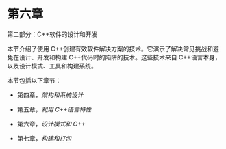 # 第六章

第二部分：C++软件的设计和开发

本节介绍了使用 C++创建有效软件解决方案的技术。它演示了解决常见挑战和避免在设计、开发和构建 C++代码时的陷阱的技术。这些技术来自 C++语言本身，以及设计模式、工具和构建系统。

本节包括以下章节：

+   第四章，*架构和系统设计*

+   第五章，*利用 C++语言特性*

+   第六章，*设计模式和 C++*

+   第七章，*构建和打包*
